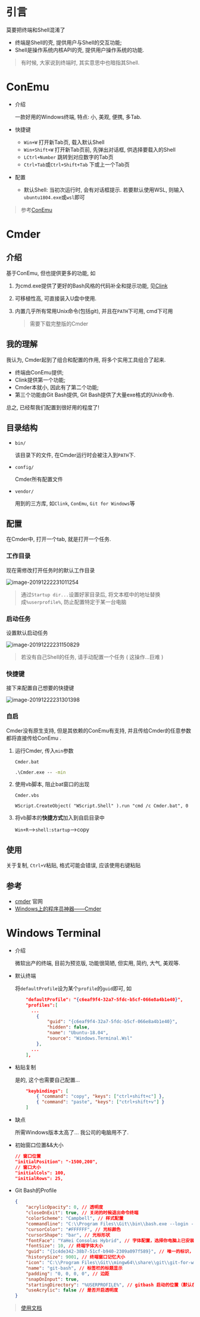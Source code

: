 # 引言

莫要把终端和Shell混淆了

* 终端是Shell的壳, 提供用户与Shell的交互功能; 
* Shell是操作系统内核API的壳, 提供用户操作系统的功能.

> 有时候, 大家说到终端时, 其实意思中也暗指其Shell.

# ConEmu

* 介绍

  一款好用的Windows终端, 特点: 小, 美观, 便携, 多Tab.

* 快捷键

  * `Win+W` 打开新Tab页, 载入默认Shell
  * `Win+Shift+W` 打开新Tab页前, 先弹出对话框, 供选择要载入的Shell
  * `LCtrl+Number` 跳转到对应数字的Tab页
  * `Ctrl+Tab`或`Ctrl+Shift+Tab` 下或上一个Tab页

* 配置

  * 默认Shell: 当初次运行时, 会有对话框提示. 若要默认使用WSL, 则输入`ubuntu1804.exe`或`wsl`即可

> 参考[ConEmu](https://conemu.github.io/)

# Cmder

## 介绍

基于ConEmu, 但也提供更多的功能, 如

1. 为cmd.exe提供了更好的Bash风格的代码补全和提示功能, 见[Clink](https://mridgers.github.io/clink/)

2. 可移植性高, 可直接装入U盘中使用.

3. 内置几乎所有常用Unix命令(包括git), 并且在`PATH`下可用, cmd下可用

   > 需要下载完整版的Cmder

## 我的理解

我认为, Cmder起到了组合和配置的作用, 将多个实用工具组合了起来. 

* 终端由ConEmu提供; 
* Clink提供第一个功能; 
* Cmder本就小, 因此有了第二个功能; 
* 第三个功能由Git Bash提供, Git Bash提供了大量exe格式的Unix命令.

总之, 已经帮我们配置到很好用的程度了!

## 目录结构

* `bin/`

  该目录下的文件, 在Cmder运行时会被注入到`PATH`下.

* `config/`

  Cmder所有配置文件

* `vendor/`

  用到的三方库, 如`Clink`, `ConEmu`, `Git for Windows`等

## 配置

在Cmder中, 打开一个tab, 就是打开一个任务.

### 工作目录

现在需修改打开任务时的默认工作目录

![image-20191222231011254](.Terminals%20In%20Windows/image-20191222231011254.png)

> 通过`Startup dir...`设置好家目录后, 将文本框中的地址替换成`%userprofile%`, 防止配置特定于某一台电脑

### 启动任务

设置默认启动任务

![image-20191222231150829](.Terminals%20In%20Windows/image-20191222231150829.png)

> 若没有自己Shell的任务, 请手动配置一个任务 ( 这操作...巨难 )

### 快捷键

接下来配置自己想要的快捷键

![image-20191222231301398](.Terminals%20In%20Windows/image-20191222231301398.png)

### 自启

Cmder没有原生支持, 但是其依赖的ConEmu有支持, 并且传给Cmder的任意参数都将直接传给ConEmu .

1. 运行Cmder, 传入`min`参数

   `Cmder.bat`

   ```cmd
   .\Cmder.exe -- -min
   ```

2. 使用vb脚本, 阻止bat窗口的出现

   `Cmder.vbs`

   ```vbscript
   WScript.CreateObject( "WScript.Shell" ).run "cmd /c Cmder.bat", 0
   ```

3. 将vb脚本的**快捷方式**加入到自启目录中

   `Win+R`-->`shell:startup`-->copy

## 使用

关于复制, `Ctrl+V`粘贴, 格式可能会错误, 应该使用右键粘贴

## 参考

* [cmder](https://cmder.net/) 官网
* [Windows上的程序员神器——Cmder](https://zhuanlan.zhihu.com/p/28400466)

# Windows Terminal

* 介绍

  微软出产的终端, 目前为预览版, 功能很简陋, 但实用, 简约, 大气, 美观等.

* 默认终端

  将`defaultProfile`设为某个`profile`的`guid`即可, 如

  ```json
      "defaultProfile": "{c6eaf9f4-32a7-5fdc-b5cf-066e8a4b1e40}",
      "profiles":[
  		...
          {
              "guid": "{c6eaf9f4-32a7-5fdc-b5cf-066e8a4b1e40}",
              "hidden": false,
              "name": "Ubuntu-18.04",
              "source": "Windows.Terminal.Wsl"
          },
  		...
      ],
  ```

* 粘贴复制

  是的, 这个也需要自己配置...

  ```json
      "keybindings": [
          { "command": "copy", "keys": ["ctrl+shift+c"] },
          { "command": "paste", "keys": ["ctrl+shift+v"] }
      ]
  ```
  
* 缺点

  所需Windows版本太高了... 我公司的电脑用不了.
  
* 初始窗口位置&&大小

  ```json
  // 窗口位置
  "initialPosition": "-1500,200",
  // 窗口大小
  "initialCols": 100,
  "initialRows": 25,
  ```

* Git Bash的Profile

  ```json
  {
      "acrylicOpacity": 0, // 透明度
      "closeOnExit": true, // 关闭的时候退出命令终端
      "colorScheme": "Campbell", // 样式配置
      "commandline": "C:\\Program Files\\Git\\bin\\bash.exe --login -i -l", // git-bash的命令行所在位置
      "cursorColor": "#FFFFFF", // 光标颜色
      "cursorShape": "bar", // 光标形状
      "fontFace": "YaHei Consolas Hybrid", // 字体配置，选择你电脑上已安装的字体
      "fontSize": 10, // 终端字体大小
      "guid": "{1c4de342-38b7-51cf-b940-2309a097f589}", // 唯一的标识，改成和其他的已有终端不一样
      "historySize": 9001, // 终端窗口记忆大小
      "icon": "C:\\Program Files\\Git\\mingw64\\share\\git\\git-for-windows.ico", // git的图标
      "name": "git-bash", // 标签栏的标题显示
      "padding": "0, 0, 0, 0", // 边距
      "snapOnInput": true,
      "startingDirectory": "%USERPROFILE%", // gitbash 启动的位置（默认在C盘的用户里面的就是 ~ ）
      "useAcrylic": false // 是否开启透明度
  }
  ```

> [使用文档](https://docs.microsoft.com/zh-cn/windows/terminal/customize-settings/global-settings)

